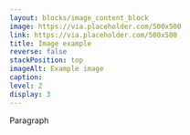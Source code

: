 ```yaml
---
layout: blocks/image_content_block
image: https://via.placeholder.com/500x500
link: https://via.placeholder.com/500x500
title: Image example
reverse: false
stackPosition: top
imageAlt: Example image
caption: 
level: 2
display: 3
---
```


Paragraph

